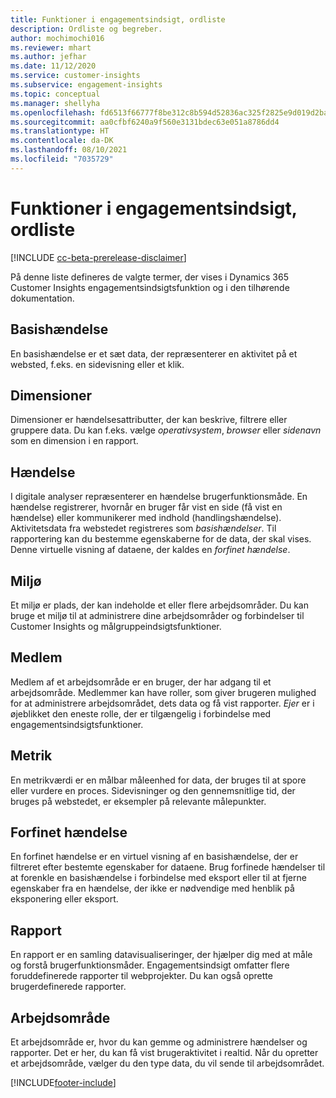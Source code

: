 ```yaml
---
title: Funktioner i engagementsindsigt, ordliste
description: Ordliste og begreber.
author: mochimochi016
ms.reviewer: mhart
ms.author: jefhar
ms.date: 11/12/2020
ms.service: customer-insights
ms.subservice: engagement-insights
ms.topic: conceptual
ms.manager: shellyha
ms.openlocfilehash: fd6513f66777f8be312c8b594d52836ac325f2825e9d019d2ba0f49c587cf8ca
ms.sourcegitcommit: aa0cfbf6240a9f560e3131bdec63e051a8786dd4
ms.translationtype: HT
ms.contentlocale: da-DK
ms.lasthandoff: 08/10/2021
ms.locfileid: "7035729"
---
```

# <a name="engagement-insights-capability-glossary"></a>Funktioner i engagementsindsigt, ordliste

[!INCLUDE [cc-beta-prerelease-disclaimer](includes/cc-beta-prerelease-disclaimer.md)]

På denne liste defineres de valgte termer, der vises i Dynamics 365 Customer Insights engagementsindsigtsfunktion og i den tilhørende dokumentation.

## <a name="base-event"></a>Basishændelse

En basishændelse er et sæt data, der repræsenterer en aktivitet på et websted, f.eks. en sidevisning eller et klik. 

## <a name="dimensions"></a>Dimensioner

Dimensioner er hændelsesattributter, der kan beskrive, filtrere eller gruppere data. Du kan f.eks. vælge *operativsystem*, *browser* eller *sidenavn* som en dimension i en rapport.

## <a name="event"></a>Hændelse

I digitale analyser repræsenterer en hændelse brugerfunktionsmåde. En hændelse registrerer, hvornår en bruger får vist en side (få vist en hændelse) eller kommunikerer med indhold (handlingshændelse). Aktivitetsdata fra webstedet registreres som *basishændelser*. Til rapportering kan du bestemme egenskaberne for de data, der skal vises. Denne virtuelle visning af dataene, der kaldes en *forfinet hændelse*. 

## <a name="environment"></a>Miljø

 Et miljø er plads, der kan indeholde et eller flere arbejdsområder. Du kan bruge et miljø til at administrere dine arbejdsområder og forbindelser til Customer Insights og målgruppeindsigtsfunktioner.

## <a name="member"></a>Medlem

Medlem af et arbejdsområde er en bruger, der har adgang til et arbejdsområde. Medlemmer kan have roller, som giver brugeren mulighed for at administrere arbejdsområdet, dets data og få vist rapporter. *Ejer* er i øjeblikket den eneste rolle, der er tilgængelig i forbindelse med engagementsindsigtsfunktioner.

## <a name="metric"></a>Metrik

En metrikværdi er en målbar måleenhed for data, der bruges til at spore eller vurdere en proces. Sidevisninger og den gennemsnitlige tid, der bruges på webstedet, er eksempler på relevante målepunkter.

## <a name="refined-event"></a>Forfinet hændelse

En forfinet hændelse er en virtuel visning af en basishændelse, der er filtreret efter bestemte egenskaber for dataene. Brug forfinede hændelser til at forenkle en basishændelse i forbindelse med eksport eller til at fjerne egenskaber fra en hændelse, der ikke er nødvendige med henblik på eksponering eller eksport.

## <a name="report"></a>Rapport

En rapport er en samling datavisualiseringer, der hjælper dig med at måle og forstå brugerfunktionsmåder. Engagementsindsigt omfatter flere foruddefinerede rapporter til webprojekter. Du kan også oprette brugerdefinerede rapporter. 

## <a name="workspace"></a>Arbejdsområde

Et arbejdsområde er, hvor du kan gemme og administrere hændelser og rapporter. Det er her, du kan få vist brugeraktivitet i realtid. Når du opretter et arbejdsområde, vælger du den type data, du vil sende til arbejdsområdet.


[!INCLUDE[footer-include](../includes/footer-banner.md)]